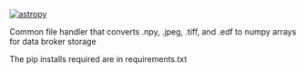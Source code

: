 [![astropy](http://img.shields.io/badge/powered%20by-AstroPy-orange.svg?style=flat)](http://www.astropy.org/)

Common file handler that converts .npy, .jpeg, .tiff, and .edf to numpy arrays
for data broker storage

The pip installs required are in requirements.txt
